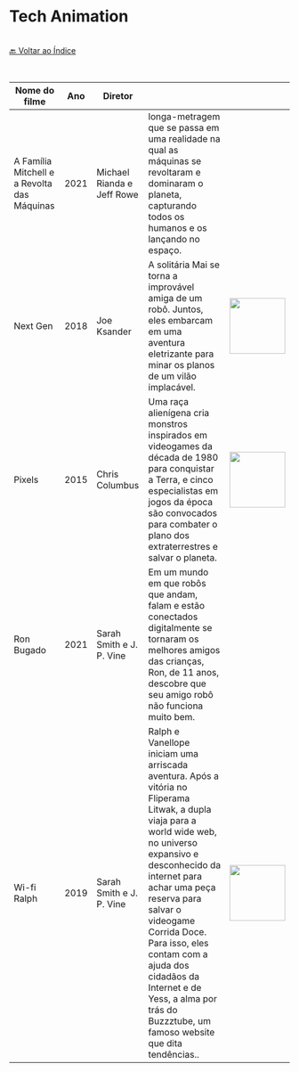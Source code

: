 # Tech Animation

<br>[🔙 Voltar ao Índice](./README.md)<br>

<br>

|Nome do filme| Ano |Diretor|||
|---|---|---|---|---|
|A Família Mitchell e a Revolta das Máquinas|2021|Michael Rianda e Jeff Rowe| longa-metragem que se passa em uma realidade na qual as máquinas se revoltaram e dominaram o planeta, capturando todos os humanos e os lançando no espaço.||
|Next Gen|2018| Joe Ksander|A solitária Mai se torna a improvável amiga de um robô. Juntos, eles embarcam em uma aventura eletrizante para minar os planos de um vilão implacável.|<img src="https://github.com/martageraldo/TechFilmesSeries/blob/main/netflix-logo.png?raw=true"  width="100"/>|
|Pixels|2015| Chris Columbus| Uma raça alienígena cria monstros inspirados em videogames da década de 1980 para conquistar a Terra, e cinco especialistas em jogos da época são convocados para combater o plano dos extraterrestres e salvar o planeta.|<img src="https://github.com/martageraldo/TechFilmesSeries/blob/main/netflix-logo.png?raw=true"  width="100"/>|
|Ron Bugado|2021|Sarah Smith e J. P. Vine|Em um mundo em que robôs que andam, falam e estão conectados digitalmente se tornaram os melhores amigos das crianças, Ron, de 11 anos, descobre que seu amigo robô não funciona muito bem.|
|Wi-fi Ralph|2019|Sarah Smith e J. P. Vine|Ralph e Vanellope iniciam uma arriscada aventura. Após a vitória no Fliperama Litwak, a dupla viaja para a world wide web, no universo expansivo e desconhecido da internet para achar uma peça reserva para salvar o videogame Corrida Doce. Para isso, eles contam com a ajuda dos cidadãos da Internet e de Yess, a alma por trás do Buzzztube, um famoso website que dita tendências..|<img src="https://github.com/martageraldo/TechFilmesSeries/blob/main/netflix-logo.png?raw=true"  width="100"/>|


            
          
